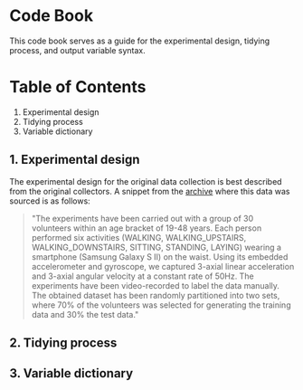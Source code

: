 # Code Book

This code book serves as a guide for the experimental design, tidying process, and output variable syntax.

# Table of Contents

1. Experimental design
2. Tidying process
3. Variable dictionary

## 1. Experimental design

The experimental design for the original data collection is best described from the original collectors. A snippet from the [archive](http://archive.ics.uci.edu/ml/datasets/Human+Activity+Recognition+Using+Smartphones) where this data was sourced is as follows:

>"The experiments have been carried out with a group of 30 volunteers within an age bracket of 19-48 years. Each person performed six activities (WALKING, WALKING_UPSTAIRS, WALKING_DOWNSTAIRS, SITTING, STANDING, LAYING) wearing a smartphone (Samsung Galaxy S II) on the waist. Using its embedded accelerometer and gyroscope, we captured 3-axial linear acceleration and 3-axial angular velocity at a constant rate of 50Hz. The experiments have been video-recorded to label the data manually. The obtained dataset has been randomly partitioned into two sets, where 70% of the volunteers was selected for generating the training data and 30% the test data."

## 2. Tidying process

## 3. Variable dictionary
